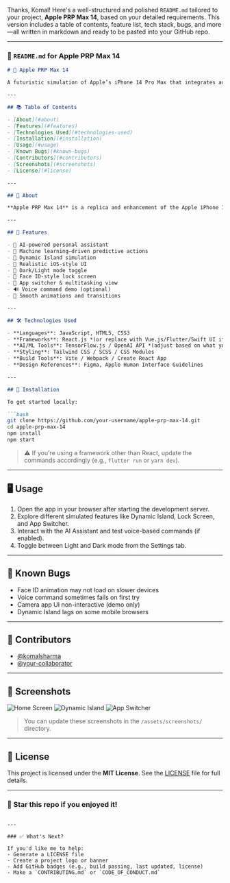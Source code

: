 Thanks, Komal! Here's a well-structured and polished `README.md` tailored to your project, **Apple PRP Max 14**, based on your detailed requirements. This version includes a table of contents, feature list, tech stack, bugs, and more—all written in markdown and ready to be pasted into your GitHub repo.

---

### 📄 `README.md` for Apple PRP Max 14

````markdown
# 🍏 Apple PRP Max 14

A futuristic simulation of Apple’s iPhone 14 Pro Max that integrates artificial intelligence, machine learning, and immersive UI components. Designed to replicate the look and feel of the device using cutting-edge web technologies.

---

## 📚 Table of Contents

- [About](#about)
- [Features](#features)
- [Technologies Used](#technologies-used)
- [Installation](#installation)
- [Usage](#usage)
- [Known Bugs](#known-bugs)
- [Contributors](#contributors)
- [Screenshots](#screenshots)
- [License](#license)

---

## 📖 About

**Apple PRP Max 14** is a replica and enhancement of the Apple iPhone 14 Pro Max interface, built with intelligent capabilities powered by AI and machine learning. This project is ideal for developers, designers, and enthusiasts exploring next-gen UI/UX experiences and smart device simulations.

---

## 🚀 Features

- 🤖 AI-powered personal assistant
- 🧠 Machine learning–driven predictive actions
- 📱 Dynamic Island simulation
- 🎨 Realistic iOS-style UI
- 🌙 Dark/Light mode toggle
- 🔐 Face ID-style lock screen
- 🧭 App switcher & multitasking view
- 🔊 Voice command demo (optional)
- 🎥 Smooth animations and transitions

---

## 🛠️ Technologies Used

- **Languages**: JavaScript, HTML5, CSS3
- **Frameworks**: React.js *(or replace with Vue.js/Flutter/Swift UI if different)*
- **AI/ML Tools**: TensorFlow.js / OpenAI API *(adjust based on what you used)*
- **Styling**: Tailwind CSS / SCSS / CSS Modules
- **Build Tools**: Vite / Webpack / Create React App
- **Design References**: Figma, Apple Human Interface Guidelines

---

## 🧪 Installation

To get started locally:

```bash
git clone https://github.com/your-username/apple-prp-max-14.git
cd apple-prp-max-14
npm install
npm start
````

> ⚠️ If you're using a framework other than React, update the commands accordingly (e.g., `flutter run` or `yarn dev`).

---

## 🖥️ Usage

1. Open the app in your browser after starting the development server.
2. Explore different simulated features like Dynamic Island, Lock Screen, and App Switcher.
3. Interact with the AI Assistant and test voice-based commands (if enabled).
4. Toggle between Light and Dark mode from the Settings tab.

---

## 🐞 Known Bugs

* Face ID animation may not load on slower devices
* Voice command sometimes fails on first try
* Camera app UI non-interactive (demo only)
* Dynamic Island lags on some mobile browsers

---

## 👥 Contributors

* [@komalsharma](https://github.com/komalsharma)
* [@your-collaborator](https://github.com/your-collaborator)

---

## 📸 Screenshots

![Home Screen](assets/screenshots/home.png)
![Dynamic Island](assets/screenshots/dynamic-island.png)
![App Switcher](assets/screenshots/app-switcher.png)

> You can update these screenshots in the `/assets/screenshots/` directory.

---

## 📄 License

This project is licensed under the **MIT License**.
See the [LICENSE](LICENSE) file for full details.

---

### 🌟 Star this repo if you enjoyed it!

```

---

### ✅ What's Next?

If you'd like me to help:
- Generate a LICENSE file
- Create a project logo or banner
- Add GitHub badges (e.g., build passing, last updated, license)
- Make a `CONTRIBUTING.md` or `CODE_OF_CONDUCT.md`
